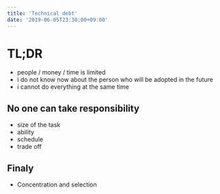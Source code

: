 ```yaml
---
title: 'Technical debt'
date: '2019-06-05T23:30:00+09:00'
---
```


# TL;DR

- people / money / time is limited
- i do not know now about the person who will be adopted in the future
- i cannot do everything at the same time

## No one can take responsibility

- size of the task
- ability
- schedule
- trade off

## Finaly

- Concentration and selection
